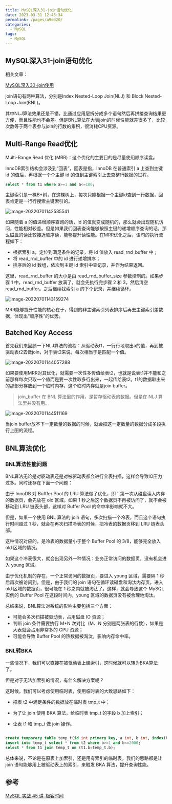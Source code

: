 ```yaml
---
title: MySQL深入31-join语句优化
date: 2023-03-31 12:45:34
permalink: /pages/a9ed20/
categories: 
  - MySQL
tags: 
  - MySQL
---
```

## MySQL深入31-join语句优化

相关文章：

[MySQL深入30-join使用](https://www.xiangxu999.com/archives/mysql%E6%B7%B1%E5%85%A530-join%E4%BD%BF%E7%94%A8)

join语句有两种算法，分别是Index Nested-Loop Join(NLJ) 和 Block Nested-Loop Join(BNL)。

其中NLJ算法效果还是不错，比通过应用层拆分成多个语句然后再拼接查询结果更方便，而且性能也不会差。但是BNL算法在大表join的时候性能就差很多了，比较次数等于两个表参与join的行数的乘积，很消耗CPU资源。

## Multi-Range Read优化

Multi-Range Read 优化 (MRR)：这个优化的主要目的是尽量使用顺序读盘。

InnoDB索引结构会涉及到“回表”，回表是指，InnoDB 在普通索引 a 上查到主键 id 的值后，再根据一个个主键 id 的值到主键索引上去查整行数据的过程。

```sql
select * from t1 where a>=1 and a<=100;
```

主键索引是一棵B+树，在这棵树上，每次只能根据一个主键id查到一行数据，回表肯定是一行行搜索主键索引的。

![image-20220701142535541](https://blog-1300853183.cos.ap-chengdu.myqcloud.com/img/image-20220701142535541.png)

如果随着 a 的值递增顺序查询的话，id 的值就变成随机的，那么就会出现随机访问，性能相对较差。但是如果我们回表查询能够按照主键的递增顺序查询的话，那么磁盘的读比较接近顺序读，能够提升读性能。在MRR优化之后，语句的执行流程如下：

- 根据索引 a，定位到满足条件的记录，将 id 值放入 read_rnd_buffer 中 ;
- 将 read_rnd_buffer 中的 id 进行递增排序；
- 排序后的 id 数组，依次到主键 id 索引中查记录，并作为结果返回。

这里，read_rnd_buffer 的大小是由 read_rnd_buffer_size 参数控制的。如果步骤 1 中，read_rnd_buffer 放满了，就会先执行完步骤 2 和 3，然后清空 read_rnd_buffer。之后继续找索引 a 的下个记录，并继续循环。

![image-20220701143159274](https://blog-1300853183.cos.ap-chengdu.myqcloud.com/img/image-20220701143159274.png)

MRR能够提升性能的核心在于，得到的非主键索引列表排序后再去主键索引差数据，体现出“顺序性”的优势。

## Batched Key Access

首先我们来回顾一下NLJ算法的流程：从驱动表t1，一行行地取出a的值，再到被驱动表t2去做join，对于表t2来说，每次相当于是匹配一个值。

![image-20220701144057288](https://blog-1300853183.cos.ap-chengdu.myqcloud.com/img/image-20220701144057288.png)

如果要使用MRR对其优化，就需要一次性多传值给表t2，也就是说表t1并不能和之前那样每次只取一个值而是要一次性取多行出来，一起传给表t2。t1的数据取出来的那部分存放到一个临时内存，这个临时内存就是join buffer。

> join_buffer 在 BNL 算法里的作用，是暂存驱动表的数据。但是在 NLJ 算法里并没有用。

![image-20220701144511169](https://blog-1300853183.cos.ap-chengdu.myqcloud.com/img/image-20220701144511169.png)

当join buffer放不下一定数量的数据的时候，就会把这一定数量的数据分成多段执行上图的流程。

## BNL算法优化

### BNL算法性能问题

BNL算法无论是对驱动表还是对被驱动表都会进行全表扫描，这样会导致IO压力过多。同时还存在下面一个问题：

由于 InnoDB 对 Bufffer Pool 的 LRU 算法做了优化，即：第一次从磁盘读入内存的数据页，会先放在 old 区域。如果 1 秒之后这个数据页不再被访问了，就不会被移动到 LRU 链表头部，这样对 Buffer Pool 的命中率影响就不大。

但是，如果一个使用 BNL 算法的 join 语句，多次扫描一个冷表，而且这个语句执行时间超过 1 秒，就会在再次扫描冷表的时候，把冷表的数据页移到 LRU 链表头部。

这种情况对应的，是冷表的数据量小于整个 Buffer Pool 的 3/8，能够完全放入 old 区域的情况。

如果这个冷表很大，就会出现另外一种情况：业务正常访问的数据页，没有机会进入 young 区域。

由于优化机制的存在，一个正常访问的数据页，要进入 young 区域，需要隔 1 秒后再次被访问到。但是，由于我们的 join 语句在循环读磁盘和淘汰内存页，进入 old 区域的数据页，很可能在 1 秒之内就被淘汰了。这样，就会导致这个 MySQL 实例的 Buffer Pool 在这段时间内，young 区域的数据页没有被合理地淘汰。

总结来说，BNL算法对系统的影响主要包括三个方面：

- 可能会多次扫描被驱动表，占用磁盘 IO 资源；
- 判断 join 条件需要执行 M*N 次对比（M、N 分别是两张表的行数），如果是大表就会占用非常多的 CPU 资源；
- 可能会导致 Buffer Pool 的热数据被淘汰，影响内存命中率。

### BNL转BKA

一些情况下，我们可以直接在被驱动表上建索引，这时候就可以转为BKA算法了。

但是对于无法加索引的情况，有什么解决方案呢？

这时候，我们可以考虑使用临时表，使用临时表的大致思路如下：

- 把表 t2 中满足条件的数据放在临时表 tmp_t 中；

- 为了让 join 使用 BKA 算法，给临时表 tmp_t 的字段 b 加上索引；
- 让表 t1 和 tmp_t 做 join 操作。

```sql

create temporary table temp_t(id int primary key, a int, b int, index(b))engine=innodb;
insert into temp_t select * from t2 where b>=1 and b<=2000;
select * from t1 join temp_t on (t1.b=temp_t.b);
```

总体来说，不论是在原表上加索引，还是用有索引的临时表，我们的思路都是让 join 语句能够用上被驱动表上的索引，来触发 BKA 算法，提升查询性能。

## 参考

[MySQL 实战 45 讲-极客时间](https://time.geekbang.org/column/intro/100020801?tab=catalog)